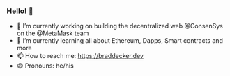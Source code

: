 ### Hello! :wave: 

- 🔭 I’m currently working on building the decentralized web @ConsenSys on the @MetaMask team
- 🌱 I’m currently learning all about Ethereum, Dapps, Smart contracts and more
- 📫 How to reach me: https://braddecker.dev
- 😄 Pronouns: he/his


